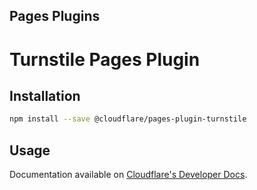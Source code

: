 ## Pages Plugins

# Turnstile Pages Plugin

## Installation

```sh
npm install --save @cloudflare/pages-plugin-turnstile
```

## Usage

Documentation available on [Cloudflare's Developer Docs](https://developers.cloudflare.com/pages/platform/functions/plugins/turnstile/).

